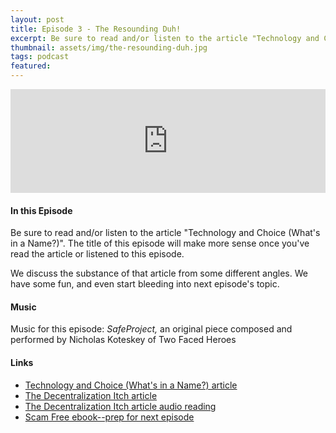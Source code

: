 ```yaml
---
layout: post
title: Episode 3 - The Resounding Duh!
excerpt: Be sure to read and/or listen to the article "Technology and Choice (What's in a Name?). The title of this episode will make more sense once you've read the article or listened to this episode.
thumbnail: assets/img/the-resounding-duh.jpg
tags: podcast
featured:
---
```


<iframe width="100%" height="166" scrolling="no" frameborder="no" src="https://w.soundcloud.com/player/?url=https%3A//api.soundcloud.com/tracks/259650539&amp;color=ff5500&amp;auto_play=false&amp;hide_related=false&amp;show_comments=true&amp;show_user=true&amp;show_reposts=false"></iframe>

#### In this Episode

Be sure to read and/or listen to the article "Technology and Choice (What's in a Name?)". The title of this episode will make more sense once you've read the article or listened to this episode.

We discuss the substance of that article from some different angles. We have some fun, and even start bleeding into next episode's topic.


#### Music

Music for this episode: *SafeProject,* an original piece composed and performed by Nicholas Koteskey of Two Faced Heroes


#### Links

* [Technology and Choice (What's in a Name?) article](https://letstalkbitcoin.com/blog/post/technology-and-choice-article-whats-in-a-name)
* [The Decentralization Itch article](http://www.safecrossroads.net/articles/the-decentralization-itch-3/)
* [The Decentralization Itch article audio reading](https://soundcloud.com/safecrossroads/the-decentralization-itch)
* [Scam Free ebook--prep for next episode](http://livsensical.com/scamfree)
